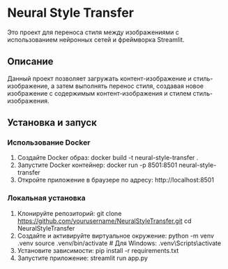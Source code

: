 # Neural Style Transfer

Это проект для переноса стиля между изображениями с использованием нейронных сетей и фреймворка Streamlit.

## Описание

Данный проект позволяет загружать контент-изображение и стиль-изображение, а затем выполнять перенос стиля, создавая новое изображение с содержимым контент-изображения и стилем стиль-изображения.

## Установка и запуск

### Использование Docker

1. Создайте Docker образ:
   docker build -t neural-style-transfer .
2. Запустите Docker контейнер:
   docker run -p 8501:8501 neural-style-transfer
3. Откройте приложение в браузере по адресу:
   http://localhost:8501

### Локальная установка

1. Клонируйте репозиторий:
   git clone https://github.com/yourusername/NeuralStyleTransfer.git
   cd NeuralStyleTransfer
2. Создайте и активируйте виртуальное окружение:
   python -m venv .venv
   source .venv/bin/activate  # Для Windows: .venv\Scripts\activate
3. Установите зависимости:
   pip install -r requirements.txt
4. Запустите приложение:
   streamlit run app.py
